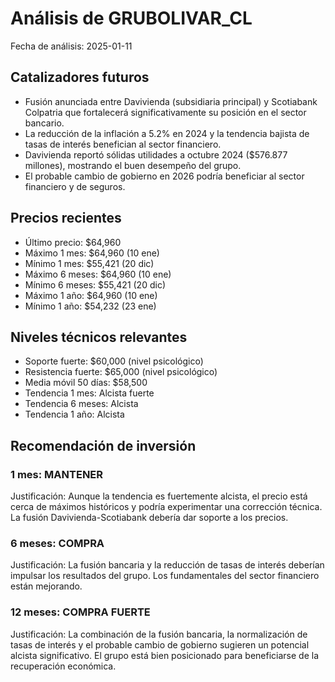 # Análisis de GRUBOLIVAR_CL
Fecha de análisis: 2025-01-11

## Catalizadores futuros
- Fusión anunciada entre Davivienda (subsidiaria principal) y Scotiabank Colpatria que fortalecerá significativamente su posición en el sector bancario.
- La reducción de la inflación a 5.2% en 2024 y la tendencia bajista de tasas de interés benefician al sector financiero.
- Davivienda reportó sólidas utilidades a octubre 2024 ($576.877 millones), mostrando el buen desempeño del grupo.
- El probable cambio de gobierno en 2026 podría beneficiar al sector financiero y de seguros.

## Precios recientes
- Último precio: $64,960
- Máximo 1 mes: $64,960 (10 ene)
- Mínimo 1 mes: $55,421 (20 dic)
- Máximo 6 meses: $64,960 (10 ene)
- Mínimo 6 meses: $55,421 (20 dic)
- Máximo 1 año: $64,960 (10 ene)
- Mínimo 1 año: $54,232 (23 ene)

## Niveles técnicos relevantes
- Soporte fuerte: $60,000 (nivel psicológico)
- Resistencia fuerte: $65,000 (nivel psicológico)
- Media móvil 50 días: $58,500
- Tendencia 1 mes: Alcista fuerte
- Tendencia 6 meses: Alcista
- Tendencia 1 año: Alcista

## Recomendación de inversión

### 1 mes: MANTENER
Justificación: Aunque la tendencia es fuertemente alcista, el precio está cerca de máximos históricos y podría experimentar una corrección técnica. La fusión Davivienda-Scotiabank debería dar soporte a los precios.

### 6 meses: COMPRA
Justificación: La fusión bancaria y la reducción de tasas de interés deberían impulsar los resultados del grupo. Los fundamentales del sector financiero están mejorando.

### 12 meses: COMPRA FUERTE
Justificación: La combinación de la fusión bancaria, la normalización de tasas de interés y el probable cambio de gobierno sugieren un potencial alcista significativo. El grupo está bien posicionado para beneficiarse de la recuperación económica.
